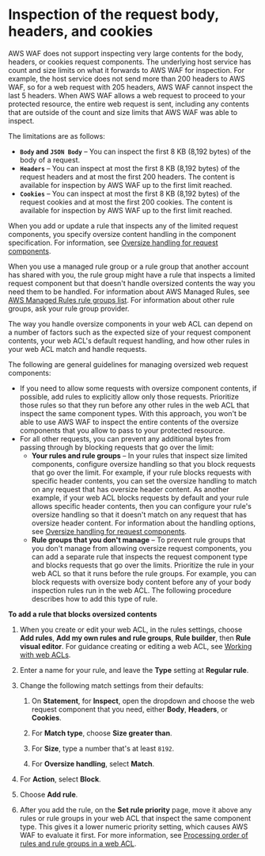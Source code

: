 # Inspection of the request body, headers, and cookies<a name="web-request-body-inspection"></a>

AWS WAF does not support inspecting very large contents for the body, headers, or cookies request components\. The underlying host service has count and size limits on what it forwards to AWS WAF for inspection\. For example, the host service does not send more than 200 headers to AWS WAF, so for a web request with 205 headers, AWS WAF cannot inspect the last 5 headers\. When AWS WAF allows a web request to proceed to your protected resource, the entire web request is sent, including any contents that are outside of the count and size limits that AWS WAF was able to inspect\. 

The limitations are as follows: 
+ **`Body` and `JSON Body`** – You can inspect the first 8 KB \(8,192 bytes\) of the body of a request\. 
+ **`Headers`** – You can inspect at most the first 8 KB \(8,192 bytes\) of the request headers and at most the first 200 headers\. The content is available for inspection by AWS WAF up to the first limit reached\. 
+ **`Cookies`** – You can inspect at most the first 8 KB \(8,192 bytes\) of the request cookies and at most the first 200 cookies\. The content is available for inspection by AWS WAF up to the first limit reached\. 

When you add or update a rule that inspects any of the limited request components, you specify oversize content handling in the component specification\. For information, see [Oversize handling for request components](waf-rule-statement-oversize-handling.md)\.

When you use a managed rule group or a rule group that another account has shared with you, the rule group might have a rule that inspects a limited request component but that doesn't handle oversized contents the way you need them to be handled\. For information about AWS Managed Rules, see [AWS Managed Rules rule groups list](aws-managed-rule-groups-list.md)\. For information about other rule groups, ask your rule group provider\.

The way you handle oversize components in your web ACL can depend on a number of factors such as the expected size of your request component contents, your web ACL's default request handling, and how other rules in your web ACL match and handle requests\. 

The following are general guidelines for managing oversized web request components: 
+ If you need to allow some requests with oversize component contents, if possible, add rules to explicitly allow only those requests\. Prioritize those rules so that they run before any other rules in the web ACL that inspect the same component types\. With this approach, you won't be able to use AWS WAF to inspect the entire contents of the oversize components that you allow to pass to your protected resource\.
+ For all other requests, you can prevent any additional bytes from passing through by blocking requests that go over the limit: 
  + **Your rules and rule groups** – In your rules that inspect size limited components, configure oversize handling so that you block requests that go over the limit\. For example, if your rule blocks requests with specific header contents, you can set the oversize handling to match on any request that has oversize header content\. As another example, if your web ACL blocks requests by default and your rule allows specific header contents, then you can configure your rule's oversize handling so that it doesn't match on any request that has oversize header content\. For information about the handling options, see [Oversize handling for request components](waf-rule-statement-oversize-handling.md)\. 
  + **Rule groups that you don't manage** – To prevent rule groups that you don't manage from allowing oversize request components, you can add a separate rule that inspects the request component type and blocks requests that go over the limits\. Prioritize the rule in your web ACL so that it runs before the rule groups\. For example, you can block requests with oversize body content before any of your body inspection rules run in the web ACL\. The following procedure describes how to add this type of rule\.

**To add a rule that blocks oversized contents**

1. When you create or edit your web ACL, in the rules settings, choose **Add rules**, **Add my own rules and rule groups**, **Rule builder**, then **Rule visual editor**\. For guidance creating or editing a web ACL, see [Working with web ACLs](web-acl-working-with.md)\.

1. Enter a name for your rule, and leave the **Type** setting at **Regular rule**\. 

1. Change the following match settings from their defaults: 

   1. On **Statement**, for **Inspect**, open the dropdown and choose the web request component that you need, either **Body**, **Headers**, or **Cookies**\. 

   1. For **Match type**, choose **Size greater than**\. 

   1. For **Size**, type a number that's at least `8192`\. 

   1. For **Oversize handling**, select **Match**\. 

1. For **Action**, select **Block**\.

1. Choose **Add rule**\.

1. After you add the rule, on the **Set rule priority** page, move it above any rules or rule groups in your web ACL that inspect the same component type\. This gives it a lower numeric priority setting, which causes AWS WAF to evaluate it first\. For more information, see [Processing order of rules and rule groups in a web ACL](web-acl-processing-order.md)\.
